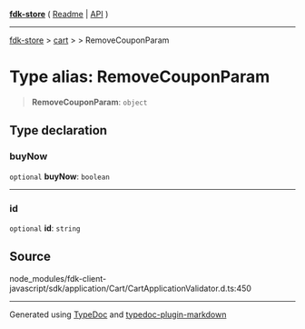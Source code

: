 [**fdk-store**](../../../README.md) ( [Readme](../../../README.md) \| [API](../../../API.md) )

---

[fdk-store](../../../API.md) > [cart](../../README.md) > [<internal>](../README.md) > RemoveCouponParam

# Type alias: RemoveCouponParam

> **RemoveCouponParam**: `object`

## Type declaration

### buyNow

`optional` **buyNow**: `boolean`

---

### id

`optional` **id**: `string`

## Source

node_modules/fdk-client-javascript/sdk/application/Cart/CartApplicationValidator.d.ts:450

---

Generated using [TypeDoc](https://typedoc.org/) and [typedoc-plugin-markdown](https://www.npmjs.com/package/typedoc-plugin-markdown)
